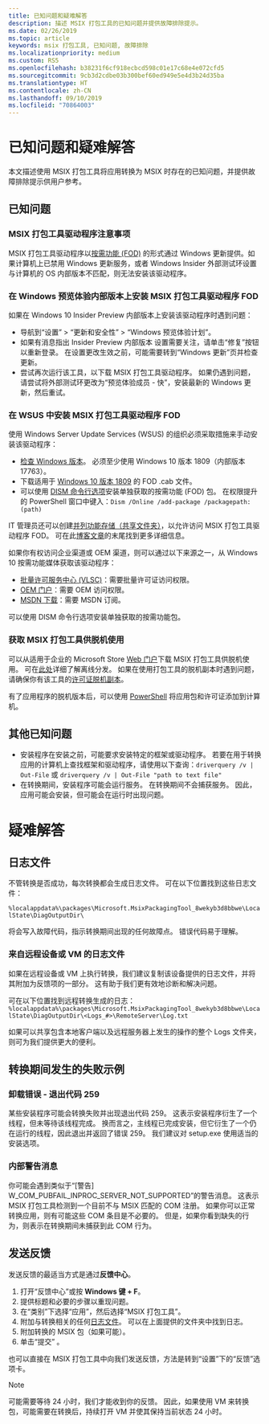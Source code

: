 ```yaml
---
title: 已知问题和疑难解答
description: 描述 MSIX 打包工具的已知问题并提供故障排除提示。
ms.date: 02/26/2019
ms.topic: article
keywords: msix 打包工具, 已知问题, 故障排除
ms.localizationpriority: medium
ms.custom: RS5
ms.openlocfilehash: b38231f6cf918ecbcd598c01e17c68e4e072cfd5
ms.sourcegitcommit: 9cb3d2cdbe03b300bef60ed949e5e4d3b24d35ba
ms.translationtype: HT
ms.contentlocale: zh-CN
ms.lasthandoff: 09/10/2019
ms.locfileid: "70864003"
---
```

# <a name="known-issues-and-troubleshooting"></a>已知问题和疑难解答

本文描述使用 MSIX 打包工具将应用转换为 MSIX 时存在的已知问题，并提供故障排除提示供用户参考。

## <a name="known-issues"></a>已知问题

### <a name="msix-packaging-tool-driver-considerations"></a>MSIX 打包工具驱动程序注意事项

MSIX 打包工具驱动程序以[按需功能 (FOD)](https://docs.microsoft.com/windows-hardware/manufacture/desktop/features-on-demand-v2--capabilities) 的形式通过 Windows 更新提供。如果计算机上已禁用 Windows 更新服务，或者 Windows Insider 外部测试环设置与计算机的 OS 内部版本不匹配，则无法安装该驱动程序。

### <a name="installing-msix-packaging-tool-driver-fod-on-windows-insider-builds"></a>在 Windows 预览体验内部版本上安装 MSIX 打包工具驱动程序 FOD

如果在 Windows 10 Insider Preview 内部版本上安装该驱动程序时遇到问题：

- 导航到“设置” > “更新和安全性” > “Windows 预览体验计划”。   
- 如果有消息指出 Insider Preview 内部版本 设置需要关注，请单击“修复”按钮以重新登录。  在设置更改生效之前，可能需要转到“Windows 更新”页并检查更新。
- 尝试再次运行该工具，以下载 MSIX 打包工具驱动程序。 如果仍遇到问题，请尝试将外部测试环更改为“预览体验成员 - 快”，安装最新的 Windows 更新，然后重试。

### <a name="installing-msix-packaging-tool-driver-fod-in-wsus"></a>在 WSUS 中安装 MSIX 打包工具驱动程序 FOD

使用 Windows Server Update Services (WSUS) 的组织必须采取措施来手动安装该驱动程序：

- [检查 Windows 版本](https://support.microsoft.com/help/13443/windows-which-operating-system)。 必须至少使用 Windows 10 版本 1809（内部版本 17763）。
- 下载适用于 [Windows 10 版本 1809](https://download.microsoft.com/download/8/4/3/8436215A-42DB-4FD2-966D-60D436D6EEFC/Msix-PackagingTool-Driver-Package~31bf3856ad364e35~amd64~~.cab) 的 FOD .cab 文件。
- 可以使用 [DISM 命令行选项](https://docs.microsoft.com/windows-hardware/manufacture/desktop/dism-operating-system-package-servicing-command-line-options)安装单独获取的按需功能 (FOD) 包。 在权限提升的 PowerShell 窗口中键入：```Dism /Online /add-package /packagepath:(path)```

IT 管理员还可以创建[并列功能存储（共享文件夹）](https://docs.microsoft.com/windows-server/administration/server-manager/configure-features-on-demand-in-windows-server)，以允许访问 MSIX 打包工具驱动程序 FOD。 可在此[博客文章](https://techcommunity.microsoft.com/t5/Windows-IT-Pro-Blog/Language-pack-acquisition-and-retention-for-enterprise-devices/ba-p/275404)的末尾找到更多详细信息。

如果你有权访问企业渠道或 OEM 渠道，则可以通过以下来源之一，从 Windows 10 按需功能媒体获取该驱动程序：

- [批量许可服务中心 (VLSC)](https://www.microsoft.com/Licensing/servicecenter/default.aspx)：需要批量许可证访问权限。
- [OEM 门户](https://www.microsoftoem.com)：需要 OEM 访问权限。
- [MSDN 下载](https://my.visualstudio.com/Downloads/Featured)：需要 MSDN 订阅。

可以使用 DISM 命令行选项安装单独获取的按需功能包。

### <a name="getting-the-msix-packaging-tool-for-offline-use"></a>获取 MSIX 打包工具供脱机使用

可以从适用于企业的 Microsoft Store [Web 门户](https://businessstore.microsoft.com/store)下载 MSIX 打包工具供脱机使用。 可在[此处](https://docs.microsoft.com/microsoft-store/distribute-offline-apps)详细了解离线分发。 如果在使用打包工具的脱机副本时遇到问题，请确保你有该工具的[许可证脱机副本](https://docs.microsoft.com/microsoft-store/distribute-offline-apps#download-an-offline-licensed-app)。 

有了应用程序的脱机版本后，可以使用 [PowerShell](https://docs.microsoft.com/powershell/module/dism/add-appxprovisionedpackage?view=win10-ps) 将应用包和许可证添加到计算机。


## <a name="other-known-issues"></a>其他已知问题

- 安装程序在安装之前，可能要求安装特定的框架或驱动程序。 若要在用于转换应用的计算机上查找框架和驱动程序，请使用以下查询：```driverquery /v | Out-File``` 或 ```driverquery /v | Out-File "path to text file"```
- 在转换期间，安装程序可能会运行服务。 在转换期间不会捕获服务。 因此，应用可能会安装，但可能会在运行时出现问题。

# <a name="troubleshooting"></a>疑难解答

## <a name="log-files"></a>日志文件

不管转换是否成功，每次转换都会生成日志文件。 可在以下位置找到这些日志文件： 

`%localappdata%\packages\Microsoft.MsixPackagingTool_8wekyb3d8bbwe\LocalState\DiagOutputDir\`

将会写入故障代码，指示转换期间出现的任何故障点。 错误代码易于理解。

### <a name="log-files-from-remote-devices-or-vms"></a>来自远程设备或 VM 的日志文件

如果在远程设备或 VM 上执行转换，我们建议复制该设备提供的日志文件，并将其附加为反馈项的一部分。 这有助于我们更有效地诊断和解决问题。 

可在以下位置找到远程转换生成的日志：`%localappdata%\packages\Microsoft.MsixPackagingTool_8wekyb3d8bbwe\LocalState\DiagOutputDir\<Logs_#>\RemoteServer\Log.txt`

如果可以共享包含本地客户端以及远程服务器上发生的操作的整个 Logs 文件夹，则可为我们提供更大的便利。

## <a name="examples-of-failures-during-conversions"></a>转换期间发生的失败示例

### <a name="uninstallation-error---exit-code-259"></a>卸载错误 - 退出代码 259

某些安装程序可能会转换失败并出现退出代码 259。 这表示安装程序衍生了一个线程，但未等待该线程完成。 换而言之，主线程已完成安装，但它衍生了一个仍在运行的线程，因此退出并返回了错误 259。 我们建议对 setup.exe 使用适当的安装选项。

### <a name="internal-warning-messages"></a>内部警告消息

你可能会遇到类似于“[警告] W_COM_PUBFAIL_INPROC_SERVER_NOT_SUPPORTED”的警告消息。 
这表示 MSIX 打包工具检测到一个目前不与 MSIX 匹配的 COM 注册。 如果你可以正常转换应用，则有可能这些 COM 条目是不必要的。 但是，如果你看到缺失的行为，则表示在转换期间未捕获到此 COM 行为。

## <a name="sending-feedback"></a>发送反馈

发送反馈的最适当方式是通过**反馈中心**。
1. 打开“反馈中心”或按 **Windows 键 + F**。 
2. 提供标题和必要的步骤以重现问题。
3. 在“类别”下选择“应用”，然后选择“MSIX 打包工具”。   
4. 附加与转换相关的任何[日志文件](#log-files)。 可以在上面提供的文件夹中找到日志。
5. 附加转换的 MSIX 包（如果可能）。
6. 单击“提交”  。

也可以直接在 MSIX 打包工具中向我们发送反馈，方法是转到“设置”下的“反馈”选项卡。   

> [!NOTE]
> 可能需要等待 24 小时，我们才能收到你的反馈。 因此，如果使用 VM 来转换包，可能需要在转换后，持续打开 VM 并使其保持当前状态 24 小时。 
